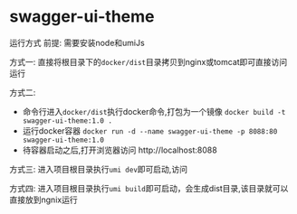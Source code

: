 # swagger-ui-theme


运行方式
前提: 需要安装node和umiJs

方式一:
直接将根目录下的`docker/dist`目录拷贝到nginx或tomcat即可直接访问运行

方式二:

* 命令行进入`docker/dist`执行docker命令,打包为一个镜像
 `docker build -t swagger-ui-theme:1.0 .`
* 运行docker容器
  `docker run -d --name swagger-ui-theme -p 8088:80 swagger-ui-theme:1.0` 
* 待容器启动之后,打开浏览器访问 http://localhost:8088

方式三:
进入项目根目录执行`umi dev`即可启动,访问

方式四:
进入项目根目录执行`umi build`即可启动，会生成dist目录,该目录就可以直接放到ngnix运行




